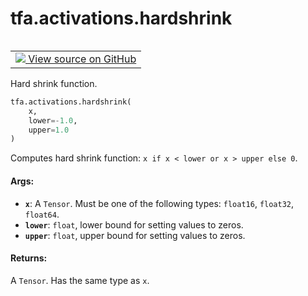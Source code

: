 <div itemscope itemtype="http://developers.google.com/ReferenceObject">
<meta itemprop="name" content="tfa.activations.hardshrink" />
<meta itemprop="path" content="Stable" />
</div>

# tfa.activations.hardshrink


<table class="tfo-notebook-buttons tfo-api" align="left">

<td>
  <a target="_blank" href="https://github.com/tensorflow/addons/tree/r0.6/tensorflow_addons/activations/hardshrink.py#L28-L45">
    <img src="https://www.tensorflow.org/images/GitHub-Mark-32px.png" />
    View source on GitHub
  </a>
</td></table>



Hard shrink function.

``` python
tfa.activations.hardshrink(
    x,
    lower=-1.0,
    upper=1.0
)
```



<!-- Placeholder for "Used in" -->

Computes hard shrink function:
`x if x < lower or x > upper else 0`.

#### Args:


* <b>`x`</b>: A `Tensor`. Must be one of the following types:
    `float16`, `float32`, `float64`.
* <b>`lower`</b>: `float`, lower bound for setting values to zeros.
* <b>`upper`</b>: `float`, upper bound for setting values to zeros.

#### Returns:

A `Tensor`. Has the same type as `x`.

